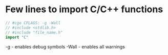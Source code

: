 # Few lines to import C/C++ functions

```go
// #cgo CFLAGS: -g -Wall
// #include <stdlib.h>
// #include "file_name.h"
import "C"
```

-g - enables debug symbols
-Wall - enables all warnings
